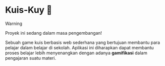 # Kuis-Kuy 🐬

> [!WARNING]
> Proyek ini sedang dalam masa pengembangan!

Sebuah game kuis berbasis web sederhana yang bertujuan membantu para pelajar dalam belajar di sekolah. Aplikasi ini diharapkan dapat membantu proses belajar lebih menyenangkan dengan adanya **gamifikasi** dalam pengajaran suatu materi.
